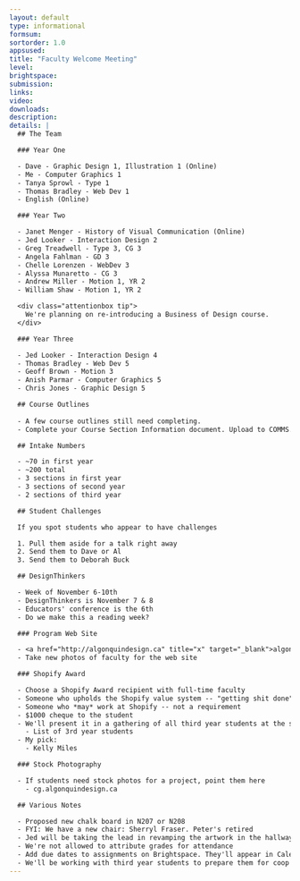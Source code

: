 ```yaml
---
layout: default
type: informational
formsum: 
sortorder: 1.0
appsused: 
title: "Faculty Welcome Meeting"
level: 
brightspace: 
submission:
links:
video: 
downloads: 
description: 
details: |
  ## The Team

  ### Year One

  - Dave - Graphic Design 1, Illustration 1 (Online)
  - Me - Computer Graphics 1
  - Tanya Sprowl - Type 1
  - Thomas Bradley - Web Dev 1
  - English (Online)

  ### Year Two

  - Janet Menger - History of Visual Communication (Online)
  - Jed Looker - Interaction Design 2
  - Greg Treadwell - Type 3, CG 3
  - Angela Fahlman - GD 3
  - Chelle Lorenzen - WebDev 3
  - Alyssa Munaretto - CG 3
  - Andrew Miller - Motion 1, YR 2
  - William Shaw - Motion 1, YR 2

  <div class="attentionbox tip">
    We're planning on re-introducing a Business of Design course.
  </div>

  ### Year Three

  - Jed Looker - Interaction Design 4
  - Thomas Bradley - Web Dev 5
  - Geoff Brown - Motion 3
  - Anish Parmar - Computer Graphics 5
  - Chris Jones - Graphic Design 5

  ## Course Outlines
  
  - A few course outlines still need completing.
  - Complete your Course Section Information document. Upload to COMMS.

  ## Intake Numbers

  - ~70 in first year
  - ~200 total
  - 3 sections in first year
  - 3 sections of second year
  - 2 sections of third year

  ## Student Challenges

  If you spot students who appear to have challenges

  1. Pull them aside for a talk right away
  2. Send them to Dave or Al
  3. Send them to Deborah Buck

  ## DesignThinkers

  - Week of November 6-10th
  - DesignThinkers is November 7 & 8
  - Educators' conference is the 6th
  - Do we make this a reading week?

  ### Program Web Site

  - <a href="http://algonquindesign.ca" title="x" target="_blank">algonquindesign.ca</a> Let's promote it.
  - Take new photos of faculty for the web site

  ### Shopify Award

  - Choose a Shopify Award recipient with full-time faculty
  - Someone who upholds the Shopify value system -- "getting shit done"
  - Someone who *may* work at Shopify -- not a requirement
  - $1000 cheque to the student
  - We'll present it in a gathering of all third year students at the start of the year
    - List of 3rd year students
  - My pick:
    - Kelly Miles

  ### Stock Photography

  - If students need stock photos for a project, point them here
    - cg.algonquindesign.ca

  ## Various Notes

  - Proposed new chalk board in N207 or N208
  - FYI: We have a new chair: Sherryl Fraser. Peter's retired
  - Jed will be taking the lead in revamping the artwork in the hallway
  - We're not allowed to attribute grades for attendance
  - Add due dates to assignments on Brightspace. They'll appear in Calendar
  - We'll be working with third year students to prepare them for coop & the workplace
---
```

